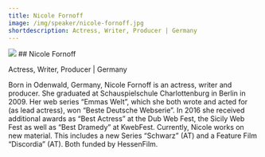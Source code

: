 ```yaml
---
title: Nicole Fornoff
image: /img/speaker/nicole-fornoff.jpg
shortdescription: Actress, Writer, Producer | Germany
---
```

<img src="/img/speaker/nicole-fornoff.jpg">
## Nicole Fornoff

Actress, Writer, Producer | Germany

Born in Odenwald, Germany, Nicole Fornoff is an actress, writer and producer. She graduated at Schauspielschule Charlottenburg in Berlin in 2009. Her web series “Emmas Welt”, which she both wrote and acted for (as lead actress), won “Beste Deutsche Webserie”. In 2016 she received additional awards as “Best Actress” at the Dub Web Fest, the Sicily Web Fest as well as “Best Dramedy” at KwebFest. Currently, Nicole works on new material. This includes a new Series “Schwarz” (AT) and a Feature Film “Discordia” (AT). Both funded by HessenFilm.